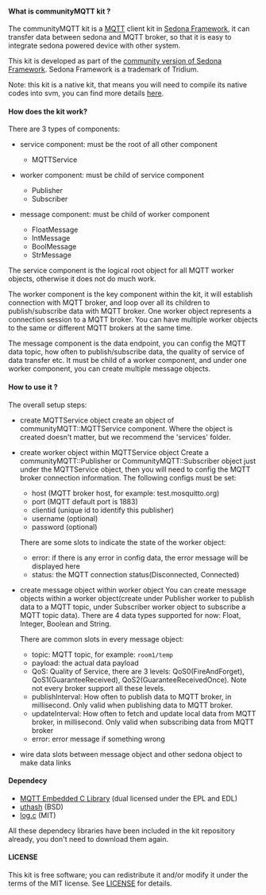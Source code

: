 #### What is communityMQTT kit ?
The communityMQTT kit is a [MQTT](http://mqtt.org/) client kit in [Sedona Framework](https://linsong.github.io/sedona/ "Sedona Framework"), it can transfer data between sedona and MQTT broker, so that it is easy to integrate sedona powered device with other system. 

This kit is developed as part of the [community version of Sedona Framework](https://linsong.github.io/sedona/). Sedona Framework is a trademark of Tridium. 

Note: this kit is a native kit, that means you will need to compile its native codes into svm, you can find more details [here](https://linsong.github.io/sedona/doc/nativeMethods.html).

#### How does the kit work?
There are 3 types of components: 

+ service component: must be the root of all other component
   - MQTTService
 
+ worker component: must be child of service component
   - Publisher
   - Subscriber
 
+ message component: must be child of worker component
   - FloatMessage
   - IntMessage
   - BoolMessage
   - StrMessage
 
The service component is the logical root object for all MQTT worker objects, otherwise it does not do much work. 

The worker component is the key component within the kit, it will establish connection with MQTT broker, and loop over all its children to publish/subscribe data with MQTT broker. One worker object represents a connection session to a MQTT broker. You can have multiple worker objects to the same or different MQTT brokers at the same time.

The message component is the data endpoint, you can config the MQTT data topic, how often to publish/subscribe data, the quality of service of data transfer etc. It must be child of a worker component, and under one worker component, you can create multiple message objects.

#### How to use it ?

The overall setup steps: 
+ create MQTTService object
create an object of communityMQTT::MQTTService component. Where the object is created doesn't matter, but we recommend the 'services' folder.

+ create worker object within MQTTService object
Create a communityMQTT::Publisher or CommunityMQTT::Subscriber object just under the MQTTService object, then you will need to config the MQTT broker connection information. The following configs must be set: 

    - host (MQTT broker host, for example: test.mosquitto.org)
    - port  (MQTT default port is 1883)
    - clientid (unique id to identify this publisher)
    - username (optional)
    - password (optional)

  There are some slots to indicate the state of the worker object: 

    - error: if there is any error in config data, the error message will be displayed here
    - status: the MQTT connection status(Disconnected, Connected)

+ create message object within worker object
  You can create message objects within a worker object(create under Publisher worker to publish data to a MQTT topic, under Subscriber worker object to subscribe a MQTT topic data). There are 4 data types supported for now: Float, Integer, Boolean and String. 

  There are common slots in every message object: 
    - topic: MQTT topic, for example: `room1/temp`
    - payload: the actual data payload
    - QoS: Quality of Service, there are 3 levels: QoS0(FireAndForget), QoS1(GuaranteeReceived), QoS2(GuaranteeReceivedOnce). Note not every broker support all these levels. 
    - publishInterval: How often to publish data to MQTT broker, in millisecond. Only valid when publishing data to MQTT broker.
    - updateInterval: How often to fetch and update local data from MQTT broker, in millisecond. Only valid when subscribing data from MQTT broker
    - error: error message if something wrong

+ wire data slots between message object and other sedona object to make data links

#### Dependecy
* [MQTT Embedded C Library](https://github.com/eclipse/paho.mqtt.embedded-c) (dual licensed under the EPL and EDL)
* [uthash](https://github.com/troydhanson/uthash) (BSD)
* [log.c](https://github.com/rxi/log.c) (MIT)

All these dependecy libraries have been included in the kit repository already, you don't need to download them again.

#### LICENSE
This kit is free software; you can redistribute it and/or modify it under the terms of the MIT license. See [LICENSE](https://github.com/linsong/sedona-mqtt/blob/master/LICENSE) for details.

